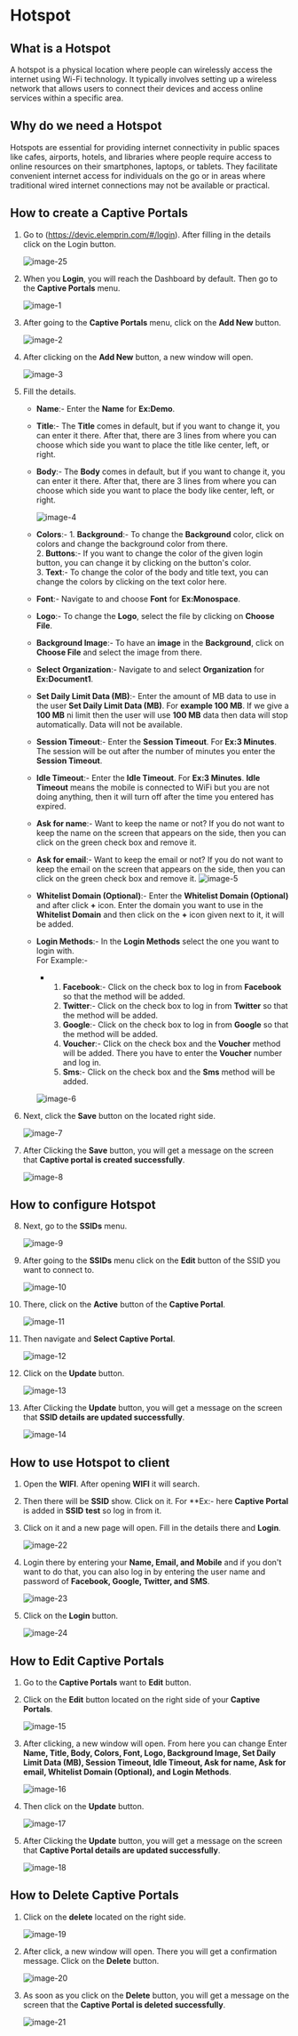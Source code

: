 # Hotspot
## What is a Hotspot
A hotspot is a physical location where people can wirelessly access the internet using Wi-Fi technology. It typically involves setting up a wireless network that allows users to connect their devices and access online services within a specific area.                   

## Why do we need a Hotspot
Hotspots are essential for providing internet connectivity in public spaces like cafes, airports, hotels, and libraries where people require access to online resources on their smartphones, laptops, or tablets. They facilitate convenient internet access for individuals on the go or in areas where traditional wired internet connections may not be available or practical.                    

## How to create a Captive Portals
1. Go to (https://devic.elemprin.com/#/login). After filling in the details click on the Login button.
 
   ![image-25](https://github.com/Nancypatel1103/ComplianceClient/assets/153616269/22f123e1-5bc0-4d16-a38e-c4a529ac7632)
  
2. When you **Login**, you will reach the Dashboard by default. Then go to the **Captive Portals** menu.

   ![image-1](https://github.com/Nancypatel1103/ComplianceClient/assets/153616269/a84c3577-d2e7-4811-94e2-caf52425fff7)

3. After going to the **Captive Portals** menu, click on the **Add New** button.

   ![image-2](https://github.com/Nancypatel1103/ComplianceClient/assets/153616269/e1ac6fd4-4c67-4012-959d-982a37f6081d)

4. After clicking on the **Add New** button, a new window will open.

   ![image-3](https://github.com/Nancypatel1103/ComplianceClient/assets/153616269/5d23138a-0798-4de6-9eaa-c94a42f6f812)

5. Fill the details.
   - **Name**:- Enter the **Name** for **Ex:Demo**.
   - **Title**:- The **Title** comes in default, but if you want to change it, you can enter it there. After that, there are 3 lines from where you can choose which side you want to place the title like center, left, or right.
   - **Body**:- The **Body** comes in default, but if you want to change it, you can enter it there. After that, there are 3 lines from where you can choose which side you want to place the body like center, left, or right.

     ![image-4](https://github.com/Nancypatel1103/ComplianceClient/assets/153616269/52440881-c682-4a0a-8373-cc3e313400c6)


   - **Colors**:- 1. **Background**:- To change the **Background** color, click on colors and change the background color from there.                        
                  2. **Buttons**:- If you want to change the color of the given login button, you can change it by clicking on the button's color.                  
                  3. **Text**:- To change the color of the body and title text, you can change the colors by clicking on the text color here.

   - **Font**:- Navigate to and choose **Font** for **Ex:Monospace**.
   - **Logo**:- To change the **Logo**, select the file by clicking on **Choose File**.
   - **Background Image**:- To have an **image** in the **Background**, click on **Choose File** and select the image from there.
   - **Select Organization**:- Navigate to and select **Organization** for **Ex:Document1**.
   - **Set Daily Limit Data (MB)**:- Enter the amount of MB data to use in the user **Set Daily Limit Data (MB)**. For **example 100 MB**. If we give a **100 MB** ni limit then the user will use **100 MB** data then data will stop automatically. Data will not be available.
   - **Session Timeout**:- Enter the **Session Timeout**. For **Ex:3 Minutes**. The session will be out after the number of minutes you enter the **Session Timeout**.
   - **Idle Timeout**:- Enter the **Idle Timeout**. For **Ex:3 Minutes**. **Idle Timeout** means the mobile is connected to WiFi but you are not doing anything, then it will turn off after the time you entered has expired.
   - **Ask for name**:- Want to keep the name or not? If you do not want to keep the name on the screen that appears on the side, then you can click on the green check box and remove it.
   - **Ask for email**:- Want to keep the email or not? If you do not want to keep the email on the screen that appears on the side, then you can click on the green check box and remove it.
     ![image-5](https://github.com/Nancypatel1103/ComplianceClient/assets/153616269/52c3352d-a231-4f63-af4d-acbe8c396439)

   - **Whitelist Domain (Optional)**:- Enter the **Whitelist Domain (Optional)** and after click **+** icon. Enter the domain you want to use in the **Whitelist Domain** and then click on the **+** icon given next to it, it will be added.
   - **Login Methods**:- In the **Login Methods** select the one you want to login with.                                                   
       For Example:-
      - 1. **Facebook**:- Click on the check box to log in from **Facebook** so that the method will be added.
        2. **Twitter**:- Click on the check box to log in from **Twitter** so that the method will be added.
        3. **Google**:- Click on the check box to log in from **Google** so that the method will be added.
        4. **Voucher**:- Click on the check box and the **Voucher** method will be added. There you have to enter the **Voucher** number and log in.
        5. **Sms**:- Click on the check box and the **Sms** method will be added.

      ![image-6](https://github.com/Nancypatel1103/ComplianceClient/assets/153616269/075a15fa-b942-48b6-ba4d-9c22247a76e2)

6. Next, click the **Save** button on the located right side.

   ![image-7](https://github.com/Nancypatel1103/ComplianceClient/assets/153616269/ce263681-41e2-4e44-84f4-3f56ccf77b85)

7. After Clicking the **Save** button, you will get a message on the screen that **Captive portal is created successfully**.

   ![image-8](https://github.com/Nancypatel1103/ComplianceClient/assets/153616269/0cfa72ff-42cc-45c8-b669-7198cba3c1c9)

## How to configure Hotspot

8. Next, go to the **SSIDs** menu.

   ![image-9](https://github.com/Nancypatel1103/ComplianceClient/assets/153616269/cc427f35-8a97-45ea-9e84-1c2af152f2ec)

9. After going to the **SSIDs** menu click on the **Edit** button of the SSID you want to connect to.

   ![image-10](https://github.com/Nancypatel1103/ComplianceClient/assets/153616269/03756174-0e85-428a-957e-716bfc05a184)

10. There, click on the **Active** button of the **Captive Portal**.

    ![image-11](https://github.com/Nancypatel1103/ComplianceClient/assets/153616269/c3434c1a-7894-48f5-82db-142515d6d301)

11. Then navigate and **Select Captive Portal**.

    ![image-12](https://github.com/Nancypatel1103/ComplianceClient/assets/153616269/792af331-75bc-48b9-95e6-ab4eff58a861)

12. Click on the **Update** button.

    ![image-13](https://github.com/Nancypatel1103/ComplianceClient/assets/153616269/955b44f4-8bb5-4cb9-a3d3-3bb13452988c)

13. After Clicking the **Update** button, you will get a message on the screen that **SSID details are updated successfully**.

    ![image-14](https://github.com/Nancypatel1103/ComplianceClient/assets/153616269/308c4d46-4664-4488-9ac9-4fa08fbac9a2)

## How to use Hotspot to client

1. Open the **WIFI**. After opening **WIFI** it will search.
2. Then there will be **SSID** show. Click on it. For **Ex:- here **Captive Portal** is added in **SSID** **test** so log in from it.
3. Click on it and a new page will open. Fill in the details there and **Login**.

   ![image-22](https://github.com/Nancypatel1103/ComplianceClient/assets/153616269/adfad7ed-ab80-4352-9272-c3aacd39ca70)

4. Login there by entering your **Name, Email, and Mobile** and if you don't want to do that, you can also log in by entering the user name and password of **Facebook, Google, Twitter, and SMS**.

   ![image-23](https://github.com/Nancypatel1103/ComplianceClient/assets/153616269/f73dfb9a-f255-48d9-a68f-c078e4f5d301)

5. Click on the **Login** button.

   ![image-24](https://github.com/Nancypatel1103/ComplianceClient/assets/153616269/d368c78d-4c43-4288-b85f-1a8ecab24c67)   
   

## How to Edit Captive Portals

1. Go to the **Captive Portals** want to **Edit** button.
2. Click on the **Edit** button located on the right side of your **Captive Portals**.

   ![image-15](https://github.com/Nancypatel1103/ComplianceClient/assets/153616269/d5c6fe26-bf2a-4502-b529-47f6b809867d)

3. After clicking, a new window will open. From here you can change Enter **Name, Title, Body, Colors, Font, Logo, Background Image, Set Daily Limit Data (MB), Session Timeout, Idle Timeout, Ask for name, Ask for email, Whitelist Domain (Optional), and Login Methods**.

   ![image-16](https://github.com/Nancypatel1103/ComplianceClient/assets/153616269/d320d7d8-599e-4582-bbf9-b0746dce75ac)

4. Then click on the **Update** button.

   ![image-17](https://github.com/Nancypatel1103/ComplianceClient/assets/153616269/3fe0a2e3-b164-4e1f-ac40-9a9d3c39c678)

5. After Clicking the **Update** button, you will get a message on the screen that **Captive Portal details are updated successfully**.

   ![image-18](https://github.com/Nancypatel1103/ComplianceClient/assets/153616269/488d0ecb-6414-46f4-ad80-e71f82641ab6)

## How to Delete Captive Portals

1. Click on the **delete** located on the right side.

   ![image-19](https://github.com/Nancypatel1103/ComplianceClient/assets/153616269/88f73b05-6440-4fe2-bf9c-fba348985f99)

2. After click, a new window will open. There you will get a confirmation message. Click on the **Delete** button.

   ![image-20](https://github.com/Nancypatel1103/ComplianceClient/assets/153616269/fecb26c6-535a-4618-9e40-79927647a456)

3. As soon as you click on the **Delete** button, you will get a message on the screen that the **Captive Portal is deleted successfully**.

   ![image-21](https://github.com/Nancypatel1103/ComplianceClient/assets/153616269/4b44029e-10e9-4442-9408-a97c85fe3089)




   

   
   




   

